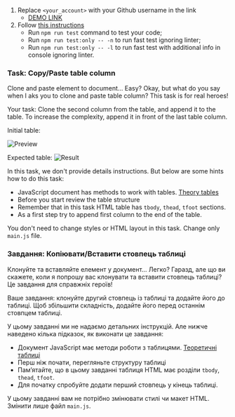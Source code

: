 1. Replace `<your_account>` with your Github username in the link
    - [DEMO LINK](https://morozit.github.io/js_task_clone_table_column_DOM/)
2. Follow [this instructions](https://mate-academy.github.io/layout_task-guideline/)
    - Run `npm run test` command to test your code;
    - Run `npm run test:only -- -n` to run fast test ignoring linter;
    - Run `npm run test:only -- -l` to run fast test with additional info in console ignoring linter.

### Task: Copy/Paste table column

Clone and paste element to document... Easy? Okay, but what do you say when I aks you to clone and paste table column? This task is for real heroes!

Your task: Clone the second column from the table, and append it to the table. To increase the complexity, append it in front of the last table column.

Initial table:

![Preview](./src/images/start.png)

Expected table:
![Result](./src/images/result.png)

In this task, we don't provide details instructions. But below are some hints how to do this task:
- JavaScript document has methods to work with tables. [Theory tables](https://javascript.info/dom-navigation#dom-navigation-tables)
- Before you start review the table structure
- Remember that in this task HTML table has `tbody`, `thead`, `tfoot` sections.
- As a first step try to append first column to the end of the table.

You don't need to change styles or HTML layout in this task. Change only `main.js` file.


### Завдання: Копіювати/Вставити стовпець таблиці

Клонуйте та вставляйте елемент у документ... Легко? Гаразд, але що ви скажете, коли я попрошу вас клонувати та вставити стовпець таблиці? Це завдання для справжніх героїв!

Ваше завдання: клонуйте другий стовпець із таблиці та додайте його до таблиці. Щоб збільшити складність, додайте його перед останнім стовпцем таблиці.

У цьому завданні ми не надаємо детальних інструкцій. Але нижче наведено кілька підказок, як виконати це завдання:
- Документ JavaScript має методи роботи з таблицями. [Теоретичні таблиці](https://javascript.info/dom-navigation#dom-navigation-tables)
- Перш ніж почати, перегляньте структуру таблиці
- Пам’ятайте, що в цьому завданні таблиця HTML має розділи `tbody`, `thead`, `tfoot`.
- Для початку спробуйте додати перший стовпець у кінець таблиці.

У цьому завданні вам не потрібно змінювати стилі чи макет HTML. Змінити лише файл `main.js`.
